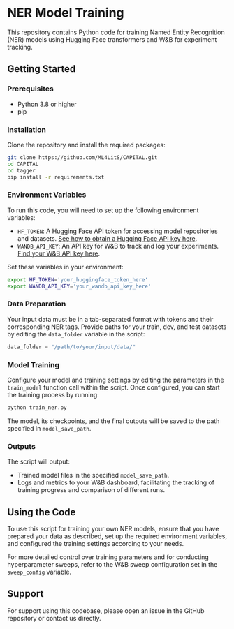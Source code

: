 
# NER Model Training

This repository contains Python code for training Named Entity Recognition (NER) models using Hugging Face transformers and W&B for experiment tracking.

## Getting Started

### Prerequisites

- Python 3.8 or higher
- pip

### Installation

Clone the repository and install the required packages:

```bash
git clone https://github.com/ML4LitS/CAPITAL.git
cd CAPITAL
cd tagger
pip install -r requirements.txt
```

### Environment Variables

To run this code, you will need to set up the following environment variables:

- `HF_TOKEN`: A Hugging Face API token for accessing model repositories and datasets. [See how to obtain a Hugging Face API key here](https://huggingface.co/docs/hub/security-tokens).
- `WANDB_API_KEY`: An API key for W&B to track and log your experiments. [Find your W&B API key here](https://wandb.ai/authorize).

Set these variables in your environment:

```bash
export HF_TOKEN='your_huggingface_token_here'
export WANDB_API_KEY='your_wandb_api_key_here'
```

### Data Preparation

Your input data must be in a tab-separated format with tokens and their corresponding NER tags. Provide paths for your train, dev, and test datasets by editing the `data_folder` variable in the script:

```python
data_folder = "/path/to/your/input/data/"
```

### Model Training

Configure your model and training settings by editing the parameters in the `train_model` function call within the script. Once configured, you can start the training process by running:

```bash
python train_ner.py
```

The model, its checkpoints, and the final outputs will be saved to the path specified in `model_save_path`.

### Outputs

The script will output:
- Trained model files in the specified `model_save_path`.
- Logs and metrics to your W&B dashboard, facilitating the tracking of training progress and comparison of different runs.

## Using the Code

To use this script for training your own NER models, ensure that you have prepared your data as described, set up the required environment variables, and configured the training settings according to your needs.

For more detailed control over training parameters and for conducting hyperparameter sweeps, refer to the W&B sweep configuration set in the `sweep_config` variable.

## Support

For support using this codebase, please open an issue in the GitHub repository or contact us directly.
